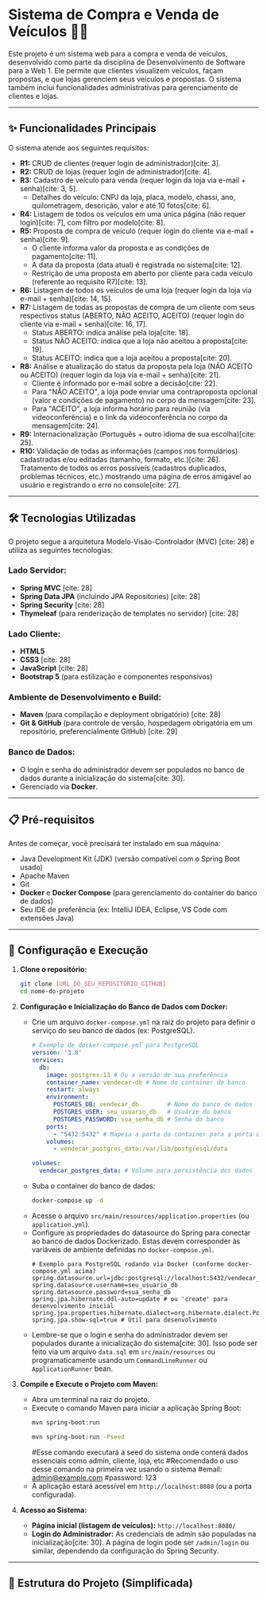 # Sistema de Compra e Venda de Veículos 🚗💨

Este projeto é um sistema web para a compra e venda de veículos, desenvolvido como parte da disciplina de Desenvolvimento de Software para a Web 1. Ele permite que clientes visualizem veículos, façam propostas, e que lojas gerenciem seus veículos e propostas. O sistema também inclui funcionalidades administrativas para gerenciamento de clientes e lojas.

---

## ✨ Funcionalidades Principais

O sistema atende aos seguintes requisitos:

* **R1:** CRUD de clientes (requer login de administrador)[cite: 3].
* **R2:** CRUD de lojas (requer login de administrador)[cite: 4].
* **R3:** Cadastro de veículo para venda (requer login da loja via e-mail + senha)[cite: 3, 5].
    * Detalhes do veículo: CNPJ da loja, placa, modelo, chassi, ano, quilometragem, descrição, valor e até 10 fotos[cite: 6].
* **R4:** Listagem de todos os veículos em uma única página (não requer login)[cite: 7], com filtro por modelo[cite: 8].
* **R5:** Proposta de compra de veículo (requer login do cliente via e-mail + senha)[cite: 9].
    * O cliente informa valor da proposta e as condições de pagamento[cite: 11].
    * A data da proposta (data atual) é registrada no sistema[cite: 12].
    * Restrição de uma proposta em aberto por cliente para cada veículo (referente ao requisito R7)[cite: 13].
* **R6:** Listagem de todos os veículos de uma loja (requer login da loja via e-mail + senha)[cite: 14, 15].
* **R7:** Listagem de todas as propostas de compra de um cliente com seus respectivos status (ABERTO, NÃO ACEITO, ACEITO) (requer login do cliente via e-mail + senha)[cite: 16, 17].
    * Status ABERTO: indica análise pela loja[cite: 18].
    * Status NÃO ACEITO: indica que a loja não aceitou a proposta[cite: 19].
    * Status ACEITO: indica que a loja aceitou a proposta[cite: 20].
* **R8:** Análise e atualização do status da proposta pela loja (NÃO ACEITO ou ACEITO) (requer login da loja via e-mail + senha)[cite: 21].
    * Cliente é informado por e-mail sobre a decisão[cite: 22].
    * Para "NÃO ACEITO", a loja pode enviar uma contraproposta opcional (valor e condições de pagamento) no corpo da mensagem[cite: 23].
    * Para "ACEITO", a loja informa horário para reunião (via videoconferência) e o link da videoconferência no corpo da mensagem[cite: 24].
* **R9:** Internacionalização (Português + outro idioma de sua escolha)[cite: 25].
* **R10:** Validação de todas as informações (campos nos formulários) cadastradas e/ou editadas (tamanho, formato, etc.)[cite: 26]. Tratamento de todos os erros possíveis (cadastros duplicados, problemas técnicos, etc.) mostrando uma página de erros amigável ao usuário e registrando o erro no console[cite: 27].

---

## 🛠️ Tecnologias Utilizadas

O projeto segue a arquitetura Modelo-Visão-Controlador (MVC) [cite: 28] e utiliza as seguintes tecnologias:

### Lado Servidor:
* **Spring MVC** [cite: 28]
* **Spring Data JPA** (incluindo JPA Repositories) [cite: 28]
* **Spring Security** [cite: 28]
* **Thymeleaf** (para renderização de templates no servidor) [cite: 28]

### Lado Cliente:
* **HTML5**
* **CSS3** [cite: 28]
* **JavaScript** [cite: 28]
* **Bootstrap 5** (para estilização e componentes responsivos)

### Ambiente de Desenvolvimento e Build:
* **Maven** (para compilação e deployment obrigatório) [cite: 28]
* **Git & GitHub** (para controle de versão, hospedagem obrigatória em um repositório, preferencialmente GitHub) [cite: 29]

### Banco de Dados:
* O login e senha do administrador devem ser populados no banco de dados durante a inicialização do sistema[cite: 30].
* Gerenciado via **Docker**.

---

## 📋 Pré-requisitos

Antes de começar, você precisará ter instalado em sua máquina:
* Java Development Kit (JDK) (versão compatível com o Spring Boot usado)
* Apache Maven
* Git
* **Docker** e **Docker Compose** (para gerenciamento do container do banco de dados)
* Seu IDE de preferência (ex: IntelliJ IDEA, Eclipse, VS Code com extensões Java)

---

## 🚀 Configuração e Execução

1.  **Clone o repositório:**
    ```bash
    git clone [URL_DO_SEU_REPOSITORIO_GITHUB]
    cd nome-do-projeto
    ```

2.  **Configuração e Inicialização do Banco de Dados com Docker:**
    * Crie um arquivo `docker-compose.yml` na raiz do projeto para definir o serviço do seu banco de dados (ex: PostgreSQL).
        ```yaml
        # Exemplo de docker-compose.yml para PostgreSQL
        version: '3.8'
        services:
          db:
            image: postgres:13 # Ou a versão de sua preferência
            container_name: vendecar-db # Nome do container do banco
            restart: always
            environment:
              POSTGRES_DB: vendecar_db        # Nome do banco de dados
              POSTGRES_USER: seu_usuario_db   # Usuário do banco
              POSTGRES_PASSWORD: sua_senha_db # Senha do banco
            ports:
              - "5432:5432" # Mapeia a porta do container para a porta do host
            volumes:
              - vendecar_postgres_data:/var/lib/postgresql/data

        volumes:
          vendecar_postgres_data: # Volume para persistência dos dados
        ```
    * Suba o container do banco de dados:
        ```bash
        docker-compose up -d
        ```
    * Acesse o arquivo `src/main/resources/application.properties` (ou `application.yml`).
    * Configure as propriedades do datasource do Spring para conectar ao banco de dados Dockerizado. Estas devem corresponder às variáveis de ambiente definidas no `docker-compose.yml`.
        ```properties
        # Exemplo para PostgreSQL rodando via Docker (conforme docker-compose.yml acima)
        spring.datasource.url=jdbc:postgresql://localhost:5432/vendecar_db
        spring.datasource.username=seu_usuario_db
        spring.datasource.password=sua_senha_db
        spring.jpa.hibernate.ddl-auto=update # ou 'create' para desenvolvimento inicial
        spring.jpa.properties.hibernate.dialect=org.hibernate.dialect.PostgreSQLDialect
        spring.jpa.show-sql=true # Útil para desenvolvimento
        ```
    * Lembre-se que o login e senha do administrador devem ser populados durante a inicialização do sistema[cite: 30]. Isso pode ser feito via um arquivo `data.sql` em `src/main/resources` ou programaticamente usando um `CommandLineRunner` ou `ApplicationRunner` bean.

3.  **Compile e Execute o Projeto com Maven:**
    * Abra um terminal na raiz do projeto.
    * Execute o comando Maven para iniciar a aplicação Spring Boot:
        ```bash
        mvn spring-boot:run
        ```
         ```bash
        mvn spring-boot:run -Pseed
        ```
         #Esse comando executará a seed do sistema onde conterá dados essenciais como admin, cliente, loja, etc
         #Recomendado o uso desse comando na primeira vez usando o sistema
         #email: admin@example.com
         #password: 123
    * A aplicação estará acessível em `http://localhost:8080` (ou a porta configurada).

4.  **Acesso ao Sistema:**
    * **Página inicial (listagem de veículos):** `http://localhost:8080/`
    * **Login do Administrador:** As credenciais de admin são populadas na inicialização[cite: 30]. A página de login pode ser `/admin/login` ou similar, dependendo da configuração do Spring Security.

---

## 📁 Estrutura do Projeto (Simplificada)
